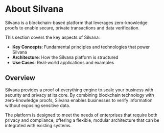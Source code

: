 # About Silvana

Silvana is a blockchain-based platform that leverages zero-knowledge proofs to enable secure, private transactions and data verification.

This section covers the key aspects of Silvana:

- **Key Concepts**: Fundamental principles and technologies that power Silvana
- **Architecture**: How the Silvana platform is structured
- **Use Cases**: Real-world applications and examples

## Overview

Silvana provides a proof of everything engine to scale your business with security and privacy at its core. By combining blockchain technology with zero-knowledge proofs, Silvana enables businesses to verify information without exposing sensitive data.

The platform is designed to meet the needs of enterprises that require both privacy and compliance, offering a flexible, modular architecture that can be integrated with existing systems.